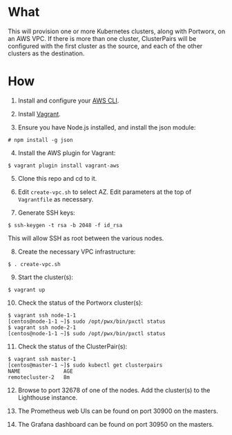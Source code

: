 # What

This will provision one or more Kubernetes clusters, along with Portworx, on an AWS VPC. If there is more than one cluster, ClusterPairs will be configured with the first cluster as the source, and each of the other clusters as the destination.

# How

1. Install and configure your [AWS CLI](https://docs.aws.amazon.com/cli/latest/userguide/cli-chap-configure.html).

2. Install [Vagrant](https://www.vagrantup.com/downloads.html).

3. Ensure you have Node.js installed, and install the json module:
```
# npm install -g json
```

4. Install the AWS plugin for Vagrant:
```
$ vagrant plugin install vagrant-aws
```

5. Clone this repo and cd to it.

6. Edit `create-vpc.sh` to select AZ. Edit parameters at the top of `Vagrantfile` as necessary.

7. Generate SSH keys:
```
$ ssh-keygen -t rsa -b 2048 -f id_rsa
```
This will allow SSH as root between the various nodes.

8. Create the necessary VPC infrastructure:
```
$ . create-vpc.sh
```

9. Start the cluster(s):
```
$ vagrant up
```

10. Check the status of the Portworx cluster(s):
```
$ vagrant ssh node-1-1
[centos@node-1-1 ~]$ sudo /opt/pwx/bin/pxctl status
$ vagrant ssh node-2-1
[centos@node-1-1 ~]$ sudo /opt/pwx/bin/pxctl status
```

11. Check the status of the ClusterPair(s):
```
$ vagrant ssh master-1
[centos@master-1 ~]$ sudo kubectl get clusterpairs
NAME              AGE
remotecluster-2   8m
```

12. Browse to port 32678 of one of the nodes. Add the cluster(s) to the Lighthouse instance.

13. The Prometheus web UIs can be found on port 30900 on the masters.

14. The Grafana dashboard can be found on port 30950 on the masters.
